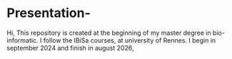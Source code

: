 # Presentation-

Hi,
This repository is created at the beginning of my master degree in bio-informatic. I follow the IBiSa courses, at university of Rennes. I begin in september 2024 and finish in august 2026, 
